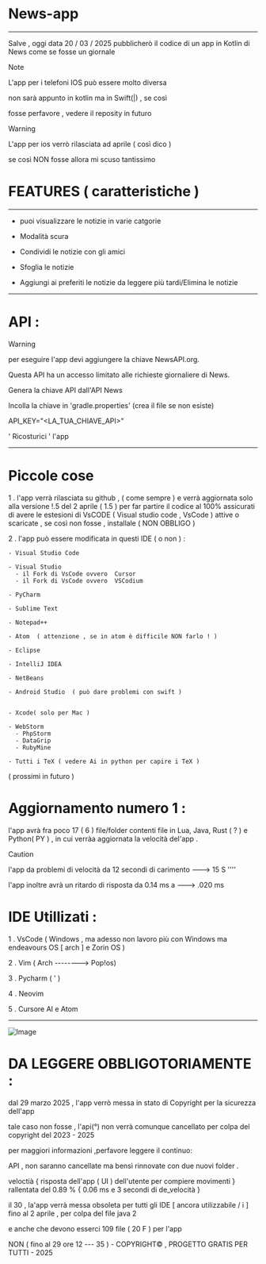 # News-app
-----------------------------------
Salve , oggi data 20 / 03 / 2025
pubblicherò il codice di un app in Kotlin di News 
come se fosse un giornale

>[!NOTE]
>L'app per i telefoni IOS può essere molto diversa
>
>non sarà appunto in kotlin ma in Swift(|) , se così
>
>fosse perfavore , vedere il reposity in futuro

>[!WARNING]
>L'app per ios verrò rilasciata ad aprile  ( così dico )
>
>se così NON fosse allora mi scuso tantissimo 

# FEATURES ( caratteristiche ) 
-----------------------------------

- puoi visualizzare le notizie in varie catgorie

- Modalità scura

- Condividi le notizie con gli amici

- Sfoglia le notizie

- Aggiungi ai preferiti le notizie da leggere più tardi/Elimina le notizie

-----------------------------------

# API : 
>[!WARNING]
>per eseguire l'app devi aggiungere la chiave NewsAPI.org.
>
> Questa API ha un accesso limitato alle richieste giornaliere di News.
>
>Genera la chiave API dall'API News
>
>Incolla la chiave in 'gradle.properties' (crea il file se non esiste)
>
>API_KEY="<LA_TUA_CHIAVE_API>"
>
> ' Ricosturici ' l'app

-----------------------------------



# Piccole cose

1 . l'app verrà rilasciata su github , ( come sempre ) e verrà aggiornata solo alla versione 
!.5 del 2 aprile ( 1.5 ) per far partire il codice al 100% assicurati di avere le
estesioni di VsCODE ( Visual studio code , VsCode ) attive o scaricate , se così
non fosse , installale ( NON OBBLIGO ) 

2 . l'app può essere modificata in questi IDE ( o non ) :

    - Visual Studio Code
    
    - Visual Studio
      - il Fork di VsCode ovvero  Cursor 
      - il Fork di VsCode ovvero  VSCodium
   
    - PyCharm
    
    - Sublime Text
    
    - Notepad++
    
    - Atom  ( attenzione , se in atom è difficile NON farlo ! )
    
    - Eclipse
    
    - IntelliJ IDEA
    
    - NetBeans
    
    - Android Studio  ( può dare problemi con swift ) 
    
    
    - Xcode( solo per Mac )
    
    - WebStorm
      - PhpStorm
      - DataGrip 
      - RubyMine

    - Tutti i TeX ( vedere Ai in python per capire i TeX )   

( prossimi in futuro )

# Aggiornamento numero 1 : 
l'app avrà fra poco 17 ( 6 ) file/folder contenti file in Lua, Java, Rust ( ? )
e Python( PY ) , in cui verràa aggiornata la velocità del'app .

>[!CAUTION]
>l'app da problemi di velocità da 12 secondi di carimento ---> 15 S ''''
>
>l'app inoltre avrà un ritardo di risposta da 0.14 ms a ---> .020 ms


# IDE Utillizati : 
1  . VsCode ( Windows  , ma adesso non lavoro più con Windows ma endeavours OS [ arch ] e Zorin OS ) 

2  . Vim ( Arch --------> Pop!os)

3  . Pycharm ( ' ) 

4  . Neovim 

5  . Cursore AI e  Atom

---------------------------------------------------------


![Image](https://github.com/user-attachments/assets/304ce176-96c5-4362-ba7a-d3d172122792)

# DA LEGGERE OBBLIGOTORIAMENTE : 
dal 29 marzo 2025 , l'app verrò messa in stato di Copyright per la sicurezza dell'app

tale caso non fosse , l'api(°)  non verrà comunque cancellato per colpa del copyright del 2023 - 2025

per maggiori informazioni ,perfavore leggere il continuo:

API , non saranno cancellate ma bensì rinnovate con due nuovi folder .

veloctià { risposta dell'app ( UI ) dell'utente per compiere movimenti } rallentata del 0.89 % { 0.06 ms e 3 secondi di de_velocità }

il 30 , la'app verrà messa obsoleta per tutti gli IDE [ ancora utilizzabile / i ] fino al 2 aprile , per  colpa del file java 2

e anche che devono esserci 109 file ( 20 F ) per l'app

NON ( fino al 29 ore 12 --- 35  )  - COPYRIGHT© , PROGETTO GRATIS PER TUTTI - 2025
